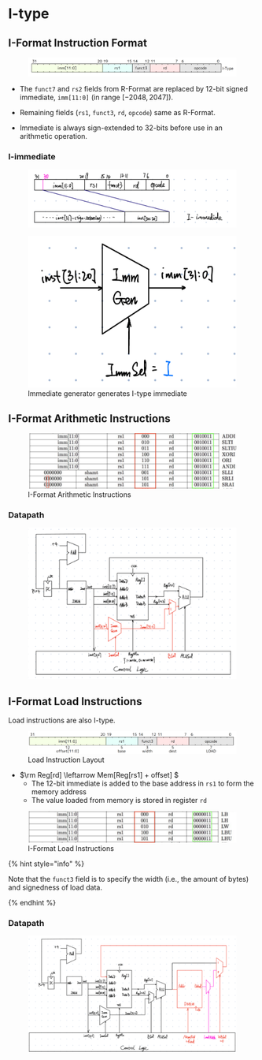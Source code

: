 # I-type

## I-Format Instruction Format

<figure><img src="../../.gitbook/assets/i-type.png" alt=""><figcaption></figcaption></figure>

* The `funct7` and `rs2` fields from R-Format are replaced by 12-bit signed immediate, `imm[11:0]` (in range $[-2048, 2047]$).

* Remaining fields (`rs1`, `funct3`, `rd`, `opcode`) same as R-Format.

* Immediate is always sign-extended to 32-bits before use in an arithmetic operation.

### I-immediate

<figure><img src="../../.gitbook/assets/i-immediate.jpg" alt=""><figcaption></figcaption></figure>

<figure><img src="../../.gitbook/assets/immgen-i.jpg" alt=""><figcaption>Immediate generator generates I-type immediate</figcaption></figure>

## I-Format Arithmetic Instructions

<figure><img src="../../.gitbook/assets/i-type-instructions.png" alt=""><figcaption>I-Format Arithmetic Instructions</figcaption></figure>

### Datapath 

<figure><img src="../../.gitbook/assets/datapath2.jpg" alt=""><figcaption></figcaption></figure>

## I-Format Load Instructions

Load instructions are also I-type.

<figure><img src="../../.gitbook/assets/load-instruction-layout.png" alt=""><figcaption>Load Instruction Layout</figcaption></figure>

* $\rm Reg[rd] \leftarrow Mem[Reg[rs1] + offset] $
  * The 12-bit immediate is added to the base address in `rs1` to form the memory address
  * The value loaded from memory is stored in register `rd`

<figure><img src="../../.gitbook/assets/i-type-load-instructions.png" alt=""><figcaption>I-Format Load Instructions</figcaption></figure>

{% hint style="info" %}

Note that the `funct3` field is to specify the width (i.e., the amount of bytes) and signedness of load data.

{% endhint %}

### Datapath

<figure><img src="../../.gitbook/assets/datapath3.jpg" alt=""><figcaption></figcaption></figure>
